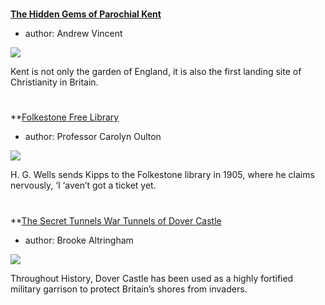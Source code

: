 <param ve-config 
       title="The Built Environment"
       banner="https://stor.artstor.org/stor/cc8a3415-e232-4db4-8a21-98b6d9539b2a"
       layout="index">

#

##
**[The Hidden Gems of Parochial Kent](/churches/overview)**

- author: Andrew Vincent

![](https://dev.visual-essays.app/thumbnail?url=https://stor.artstor.org/stor/35bc9f9f-8fd4-4164-8042-c0ddbae953b1)

Kent is not only the garden of England, it is also the first landing site of Christianity in Britain.

#

##
**[Folkestone Free Library](/19c/19c-folkestone-free-library/)

- author: Professor Carolyn Oulton

![](https://dev.visual-essays.app/thumbnail?url=https://stor.artstor.org/stor/35bc9f9f-8fd4-4164-8042-c0ddbae953b1)

H. G. Wells sends Kipps to the Folkestone library in 1905, where he claims nervously, ‘I ‘aven’t got a ticket yet.

#

##
**[The Secret Tunnels War Tunnels of Dover Castle](20c/20c-secret-tunnels/) 

- author: Brooke Altringham

![](https://dev.visual-essays.app/thumbnail?url=https://stor.artstor.org/stor/35bc9f9f-8fd4-4164-8042-c0ddbae953b1)

Throughout History, Dover Castle has been used as a highly fortified military garrison to protect Britain’s shores from invaders. 


